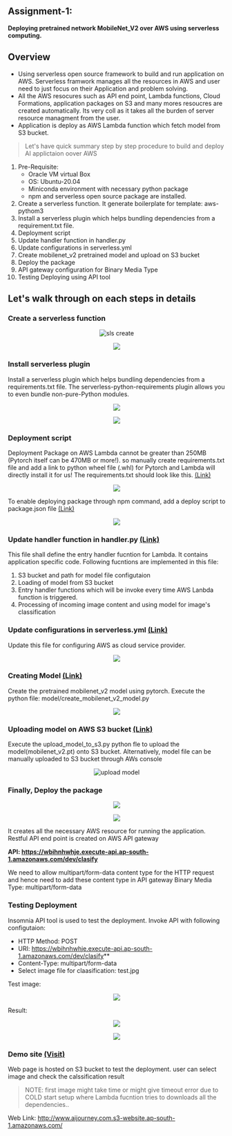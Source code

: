## Assignment-1: 
**Deploying pretrained network MobileNet_V2 over AWS using serverless computing.**

## Overview

* Using serverless open source framework to build and run application on AWS. Serverless framwork manages all the resources in AWS and user need to just focus on their Application and problem solving.
* All the AWS resocures such as API end point, Lambda functions, Cloud Formations, application packages on S3 and many mores resoucres are created automatically. Its very coll as it takes all the burden of server resource managment from the user.
* Application is deploy as AWS Lambda function which fetch model from S3 bucket.

> Let's have quick summary step by step procedure to build and deploy AI applictaion oover AWS

1. Pre-Requisite: 
    * Oracle VM virtual Box
    * OS: Ubuntu-20.04
    * Miniconda environment with necessary python package
    * npm and serverless open source package are installed.
1. Create a serverless function. It generate boilerplate for template: aws-pythom3
2. Install a serverless plugin which helps bundling dependencies from a requirement.txt file. 
3. Deployment script
6. Update handler function in handler.py
7. Update configurations in serverless.yml
8. Create mobilenet_v2 pretrained model and upload on S3 bucket
8. Deploy the package
9. API gateway configuration for Binary Media Type
11. Testing Deploying using API tool

## Let's walk through on each steps in details

### Create a serverless function

<p align="center"><img style="max-width:800px" src="doc_images/sls_create.png" alt="sls create"></p>

<p align="center"><img style="max-width:800px" src="doc_images/sls_create_cli_status.png"></p>

### Install serverless plugin
Install a serverless plugin which helps bundling dependencies from a requirements.txt file. The serverless-python-requirements plugin allows you to even bundle non-pure-Python modules. 

<p align="center"><img style="max-width:800px" src="doc_images/sls_plugin.png"></p>

<p align="center"><img style="max-width:800px" src="doc_images/sls_plugin_cli_status.png"></p>

### Deployment script
Deployment Package on AWS Lambda cannot be greater than 250MB (Pytorch itself can be 470MB or more!). so manually create requirements.txt file and add a link to python wheel file (.whl) for Pytorch and Lambda will directly install it for us! 
The requirements.txt should look like this. [(Link)](mobilenetv2-pytorch-aws/requirements.py)

<p align="center"><img style="max-width:800px" src="doc_images/requirements.png"></p>

To enable deploying package through npm command, add a deploy script to package.json file [(Link)](mobilenetv2-pytorch-aws/package.json)

<p align="center"><img style="max-width:800px" src="doc_images/package.png"></p>

### Update handler function in handler.py [(Link)](mobilenetv2-pytorch-aws/handler.py)
This file shall define the entry handler fucntion for Lambda. It contains application specific code. Following fucntions are implemented in this file:
1. S3 bucket and path for model file configutaion
2. Loading of model from S3 bucket
3. Entry handler functions which will be invoke every time AWS Lanbda function is triggered.
3. Processing of incoming image content and using model for image's classification

### Update configurations in serverless.yml [(Link)](mobilenetv2-pytorch-aws/handler.py)
Update this file for configuring AWS as cloud service provider. 

<p align="center"><img style="max-width:800px" src="doc_images/serverless_yml.png"></p>

### Creating Model [(Link)](mobilenetv2-pytorch-aws/model/create_mobilenet_v2_model.py)

Create the pretrained mobilenet_v2 model using pytorch. Execute the python file: model/create_mobilenet_v2_model.py
<p align="center"><img style="max-width:800px" src="doc_images/create_model.png"></p>


### Uploading model on AWS S3 bucket [(Link)](mobilenetv2-pytorch-aws/model/upload_model_to_s3.py)

Execute the upload_model_to_s3.py python fle to upload the model(mobilenet_v2.pt) onto S3 bucket. Alternatively, model file can be manually uploaded to S3 bucket through AWs console
<p align="center"><img style="max-width:800px" src="doc_images/upload_model.png" alt="upload model"></p>

### Finally, Deploy the package
<p align="center"><img style="max-width:800px" src="doc_images/npm_deploy.png"></p>

<p align="center"><img style="max-width:800px" src="doc_images/npm_deploy_cli_status.png"></p>

It creates all the necessary AWS resource for running the application. Restful API end point is created on AWS API gateway

**API: https://wbihnhwhje.execute-api.ap-south-1.amazonaws.com/dev/clasify**

We need to allow multipart/form-data content type for the HTTP request and hence need to add these content type in API gateway 
Binary Media Type: multipart/form-data

### Testing Deployment

Insomnia API tool is used to test the deployment. Invoke API with following configutaion:

* HTTP Method: POST
* URI: https://wbihnhwhje.execute-api.ap-south-1.amazonaws.com/dev/clasify**
* Content-Type: multipart/form-data
* Select image file for claasification: test.jpg

Test image:
<p align="center"><img style="max-width:800px" src="doc_images/test.png"></p>

Result:
<p align="center"><img style="max-width:800px" src="doc_images/insomnia_result.png"></p>

<p align="center"><img style="max-width:800px" src="doc_images/insomnia_header.png"></p>

### Demo site [(Visit)](http://www.aijourney.com.s3-website.ap-south-1.amazonaws.com/)

Web page is hosted on S3 bucket to test the deployment. user can select image and check the calssification result 
> NOTE: first image might take time or might give timeout error due to COLD start setup where Lambda fucntion tries to downloads all the dependencies..

Web Link: http://www.aijourney.com.s3-website.ap-south-1.amazonaws.com/

 


